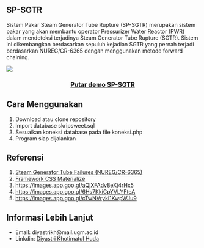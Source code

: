 <h2>SP-SGTR</h2>
<p>
Sistem Pakar Steam Generator Tube Rupture (SP-SGTR) merupakan sistem pakar yang akan membantu operator Pressurizer Water Reactor (PWR) dalam mendeteksi terjadinya Steam Generator Tube Rupture (SGTR). Sistem ini dikembangkan berdasarkan sepuluh kejadian SGTR yang pernah terjadi berdasarkan NUREG/CR-6365 dengan menggunakan metode forward chaining.
</p>
<img src="https://img.youtube.com/vi/Jj0i4ocovzQ/maxresdefault.jpg">
<p><a href="https://www.youtube.com/watch?v=Jj0i4ocovzQ"><h3 align="center">Putar demo SP-SGTR</h3></a></p>


<h2>Cara Menggunakan</h2>
<ol>
	<li>Download atau clone repository</li>
	<li>Import database skripsweet.sql</li>
	<li>Sesuaikan koneksi database pada file koneksi.php</li>
	<li>Program siap dijalankan</li>
</ol>

<h2>Referensi</h2>
<ol>
	<li><a href="https://inis.iaea.org/collection/NCLCollectionStore/_Public/27/063/27063067.pdf">Steam Generator Tube Failures (NUREG/CR-6365)</a></li>
	<li><a href="https://materializecss.com/">Framework CSS Materialize</a></li>
	<li><a href="https://images.app.goo.gl/aQjXFAdv8eXj4rHx5">https://images.app.goo.gl/aQjXFAdv8eXj4rHx5</a></li>
	<li><a href="https://images.app.goo.gl/6Hs7KkiCpYVLYFteA">https://images.app.goo.gl/6Hs7KkiCpYVLYFteA</a></li>
	<li><a href="https://images.app.goo.gl/cTwNVryki1KwpWJu9">https://images.app.goo.gl/cTwNVryki1KwpWJu9</a></li>
</ol>

<h2>Informasi Lebih Lanjut</h2>
<ul>
	<li>Email: diyastrikh@mail.ugm.ac.id</li>
	<li>Linkdin: <a href="https://www.linkedin.com/in/diyastri-khotimatul-huda-6568171b7/">Diyastri Khotimatul Huda</a></li>
</ul>
